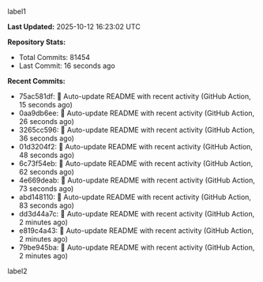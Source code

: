 
label1 
<!-- ACTIVITY_START -->
**Last Updated:** 2025-10-12 16:23:02 UTC

**Repository Stats:**
- Total Commits: 81454
- Last Commit: 16 seconds ago

**Recent Commits:**
- 75ac581df: 🤖 Auto-update README with recent activity (GitHub Action, 15 seconds ago)
- 0aa9db6ee: 🤖 Auto-update README with recent activity (GitHub Action, 26 seconds ago)
- 3265cc596: 🤖 Auto-update README with recent activity (GitHub Action, 36 seconds ago)
- 01d3204f2: 🤖 Auto-update README with recent activity (GitHub Action, 48 seconds ago)
- 6c73f54eb: 🤖 Auto-update README with recent activity (GitHub Action, 62 seconds ago)
- 4e669deab: 🤖 Auto-update README with recent activity (GitHub Action, 73 seconds ago)
- abd148110: 🤖 Auto-update README with recent activity (GitHub Action, 83 seconds ago)
- dd3d44a7c: 🤖 Auto-update README with recent activity (GitHub Action, 2 minutes ago)
- e819c4a43: 🤖 Auto-update README with recent activity (GitHub Action, 2 minutes ago)
- 79be945ba: 🤖 Auto-update README with recent activity (GitHub Action, 2 minutes ago)
<!-- ACTIVITY_END -->

label2
